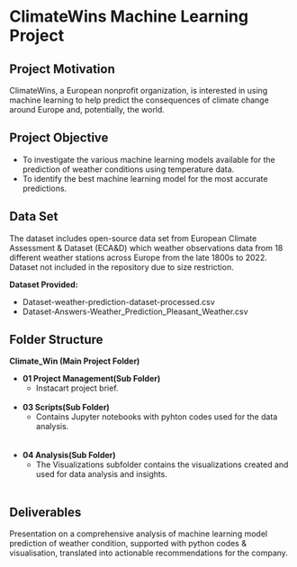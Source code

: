 # ClimateWins Machine Learning Project

## Project Motivation
ClimateWins, a European nonprofit organization, is interested in using machine learning to help predict the consequences of climate change around Europe and, potentially, the world.

## **Project Objective**
 - To investigate the various machine learning models available for the prediction of weather conditions using temperature data.
 - To identify the best machine learning model for the most accurate predictions.

## **Data Set**
The dataset includes open-source data set from European Climate Assessment & Dataset (ECA&D) which weather observations data from 18 different weather stations across Europe from the late 1800s to 2022.
 Dataset not included in the repository due to size restriction.

**Dataset Provided:**
- Dataset-weather-prediction-dataset-processed.csv
- Dataset-Answers-Weather_Prediction_Pleasant_Weather.csv

## **Folder Structure**
**Climate_Win (Main Project Folder)**
- **01 Project Management(Sub Folder)**
  - Instacart project brief.
    <br/>
    <br/>
- **03 Scripts(Sub Folder)**
  - Contains Jupyter notebooks with pyhton codes used for the data analysis.
  <br/>
  <br/>
- **04 Analysis(Sub Folder)**
  - The Visualizations subfolder contains the visualizations created and used for data analysis and insights.
  <br/>

## **Deliverables**
Presentation on a comprehensive analysis of machine learning model prediction of weather condition, supported with python codes & visualisation, translated into actionable recommendations for the company.

